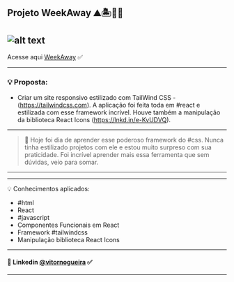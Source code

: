 ## Projeto WeekAway ⛰️🏝️🧳🛫

![alt text](/project.png)
---
Acesse aqui [WeekAway](https://weekaway-vn.netlify.app/) ✅

---
### 💡 Proposta:
- Criar um site responsivo estilizado com TailWind CSS - (https://tailwindcss.com). A aplicação foi feita toda em #react e estilizada com esse framework incrível. Houve também a manipulação da biblioteca React Icons (https://lnkd.in/e-KvUDVQ).

---
>🚀 Hoje foi dia de aprender esse poderoso framework do #css. Nunca tinha estilizado projetos com ele e estou muito surpreso com sua praticidade. Foi incrível aprender mais essa ferramenta que sem dúvidas, veio para somar.
---

---
💡 Conhecimentos aplicados:
- #html  
- React
- #javascript
- Componentes Funcionais em React
- Framework #tailwindcss 
- Manipulação biblioteca React Icons

---
#### 🔗 Linkedin [@vitornogueira](https://www.linkedin.com/in/vitor-noqueira-913a9284/) ✅
---


